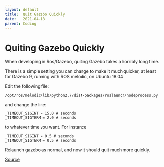 ```yaml
---
layout: default
title:  Quit Gazebo Quickly
date:   2021-04-18
parent: Coding
---
```


# Quiting Gazebo Quickly

When developing in Ros/Gazebo, quiting Gazebo takes a horribly long time. 

There is a simple setting you can change to make it much quicker, at least for Gazebo 9, running with ROS melodic, on Ubuntu 18.04

Edit the following file:
```
/opt/ros/melodic/lib/python2.7/dist-packages/roslaunch/nodeprocess.py
```
and change the line:
```
_TIMEOUT_SIGINT = 15.0 # seconds
_TIMEOUT_SIGTERM = 2.0 # seconds
```
to whatever time you want. For instance
```
_TIMEOUT_SIGINT = 0.5 # seconds
_TIMEOUT_SIGTERM = 0.5 # seconds
```

Relaunch gazebo as normal, and now it should quit much more quickly.

[Source](https://answers.ros.org/question/304910/why-do-ros-programs-often-have-difficulty-stopping-cleanly/)

